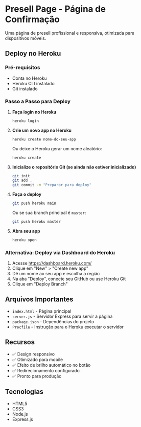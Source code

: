 # Presell Page - Página de Confirmação

Uma página de presell profissional e responsiva, otimizada para dispositivos móveis.

## Deploy no Heroku

### Pré-requisitos
- Conta no Heroku
- Heroku CLI instalado
- Git instalado

### Passo a Passo para Deploy

1. **Faça login no Heroku**
   ```bash
   heroku login
   ```

2. **Crie um novo app no Heroku**
   ```bash
   heroku create nome-do-seu-app
   ```
   Ou deixe o Heroku gerar um nome aleatório:
   ```bash
   heroku create
   ```

3. **Inicialize o repositório Git (se ainda não estiver inicializado)**
   ```bash
   git init
   git add .
   git commit -m "Preparar para deploy"
   ```

4. **Faça o deploy**
   ```bash
   git push heroku main
   ```
   Ou se sua branch principal é `master`:
   ```bash
   git push heroku master
   ```

5. **Abra seu app**
   ```bash
   heroku open
   ```

### Alternativa: Deploy via Dashboard do Heroku

1. Acesse https://dashboard.heroku.com/
2. Clique em "New" > "Create new app"
3. Dê um nome ao seu app e escolha a região
4. Na aba "Deploy", conecte seu GitHub ou use Heroku Git
5. Clique em "Deploy Branch"

## Arquivos Importantes

- `index.html` - Página principal
- `server.js` - Servidor Express para servir a página
- `package.json` - Dependências do projeto
- `Procfile` - Instrução para o Heroku executar o servidor

## Recursos

- ✅ Design responsivo
- ✅ Otimizado para mobile
- ✅ Efeito de brilho automático no botão
- ✅ Redirecionamento configurado
- ✅ Pronto para produção

## Tecnologias

- HTML5
- CSS3
- Node.js
- Express.js
